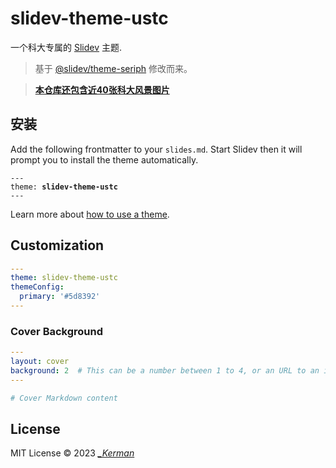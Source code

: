 # slidev-theme-ustc

一个科大专属的 [Slidev](https://sli.dev) 主题.

> 基于 [@slidev/theme-seriph](https://github.com/slidevjs/themes/tree/main/packages/theme-seriph) 修改而来。

> [**本仓库还包含近40张科大风景图片**](https://github.com/USTCdev/slidev-theme-ustc/tree/master/assets/materials)

## 安装

Add the following frontmatter to your `slides.md`. Start Slidev then it will prompt you to install the theme automatically.

<pre><code>---
theme: <b>slidev-theme-ustc</b>
---</code></pre>

Learn more about [how to use a theme](https://sli.dev/themes/use).

## Customization

```yaml
---
theme: slidev-theme-ustc
themeConfig:
  primary: '#5d8392'
---
```

### Cover Background

```yaml
---
layout: cover
background: 2  # This can be a number between 1 to 4, or an URL to an image or a color
---

# Cover Markdown content

```

## License

MIT License © 2023 _[\_Kerman](https://github.com/kermanx)_
